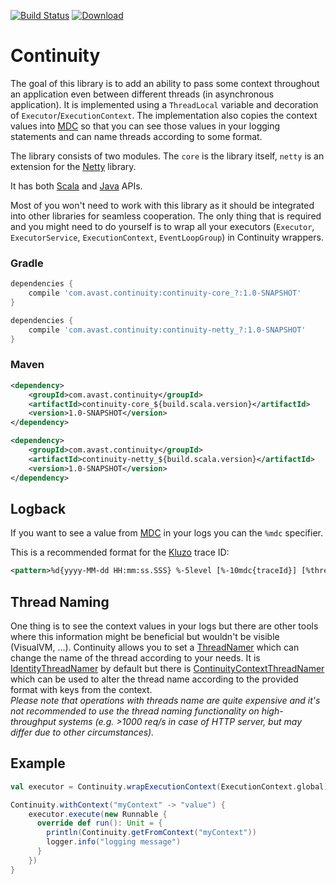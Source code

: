 [![Build Status](https://travis-ci.org/avast/continuity.svg?branch=master)](https://travis-ci.org/avast/continuity) [![Download](https://api.bintray.com/packages/avast/maven/continuity/images/download.svg) ](https://bintray.com/avast/maven/continuity/_latestVersion)

# Continuity

The goal of this library is to add an ability to pass some context throughout an application even between different threads (in asynchronous application).
It is implemented using a `ThreadLocal` variable and decoration of `Executor`/`ExecutionContext`. The implementation also copies the context values
into [MDC](logback.qos.ch/manual/mdc.html) so that you can see those values in your logging statements and can name threads according to some format.

The library consists of two modules. The `core` is the library itself, `netty` is an extension for the [Netty](http://netty.io) library.

It has both [Scala](core-scala/src/main/scala/com/avast/continuity) and [Java](core/src/main/java/com/avast/continuity/javaapi) APIs.

Most of you won't need to work with this library as it should be integrated into other libraries for seamless cooperation. The only thing that is required and you might need to do
yourself is to wrap all your executors (`Executor`, `ExecutorService`, `ExecutionContext`, `EventLoopGroup`) in Continuity wrappers.

### Gradle
```groovy
dependencies {
    compile 'com.avast.continuity:continuity-core_?:1.0-SNAPSHOT'
}
```

```groovy
dependencies {
    compile 'com.avast.continuity:continuity-netty_?:1.0-SNAPSHOT'
}
```

### Maven
```xml
<dependency>
    <groupId>com.avast.continuity</groupId>
    <artifactId>continuity-core_${build.scala.version}</artifactId>
    <version>1.0-SNAPSHOT</version>
</dependency>
```

```xml
<dependency>
    <groupId>com.avast.continuity</groupId>
    <artifactId>continuity-netty_${build.scala.version}</artifactId>
    <version>1.0-SNAPSHOT</version>
</dependency>
```

## Logback
If you want to see a value from [MDC](logback.qos.ch/manual/mdc.html) in your logs you can the `%mdc` specifier.

This is a recommended format for the [Kluzo](https://github.com/avast/ff/kluzo) trace ID: 
```xml
<pattern>%d{yyyy-MM-dd HH:mm:ss.SSS} %-5level [%-10mdc{traceId}] [%thread] %-35logger{35}: %msg \(%file:%line\)%n%xThrowable{full}</pattern>
```

## Thread Naming
One thing is to see the context values in your logs but there are other tools where this information might be beneficial but wouldn't be visible (VisualVM, ...).
Continuity allows you to set a [ThreadNamer](core-scala/src/main/scala/com/avast/continuity/ThreadNamer.scala) which can change the name of the thread
according to your needs. It is [IdentityThreadNamer](core-scala/src/main/scala/com/avast/continuity/IdentityThreadNamer.scala) by default but there is
[ContinuityContextThreadNamer](core-scala/src/main/scala/com/avast/continuity/ContinuityContextThreadNamer.scala) which can be used to alter the thread name according 
to the provided format with keys from the context.  
_Please note that operations with threads name are quite expensive and it's *not* recommended to use the thread naming functionality on high-throughput systems
(e.g. >1000 req/s in case of HTTP server, but may differ due to other circumstances)._

## Example
```scala
val executor = Continuity.wrapExecutionContext(ExecutionContext.global)

Continuity.withContext("myContext" -> "value") {
    executor.execute(new Runnable {
      override def run(): Unit = {
        println(Continuity.getFromContext("myContext"))
        logger.info("logging message")
      }
    })
}
```
